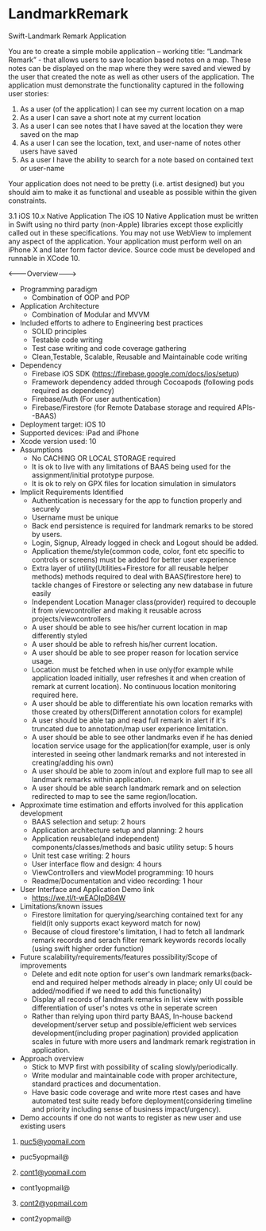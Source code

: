 # LandmarkRemark
Swift-Landmark Remark Application

You are to create a simple mobile application – working title: “Landmark Remark” -
that allows users to save location based notes on a map. These notes can be
displayed on the map where they were saved and viewed by the user that
created the note as well as other users of the application. The application must
demonstrate the functionality captured in the following user stories:
1. As a user (of the application) I can see my current location on a map
2. As a user I can save a short note at my current location
3. As a user I can see notes that I have saved at the location they were saved
on the map
4. As a user I can see the location, text, and user-name of notes other users
have saved
5. As a user I have the ability to search for a note based on contained text or
user-name

  Your application does not need to be pretty (i.e. artist designed) but you should
aim to make it as functional and useable as possible within the given constraints.

3.1 iOS 10.x Native Application
The iOS 10 Native Application must be written in Swift using no third party
(non-Apple) libraries except those explicitly called out in these specifications. You
may not use WebView to implement any aspect of the application. Your
application must perform well on an iPhone X and later form factor device.
Source code must be developed and runnable in XCode 10.


<---Overview--->
* Programming paradigm
  * Combination of OOP and POP
* Application Architecture
  * Combination of Modular and MVVM
* Included efforts to adhere to Engineering best practices
  * SOLID principles
  * Testable code writing
  * Test case writing and code coverage gathering
  * Clean,Testable, Scalable, Reusable and Maintainable code writing
* Dependency
  * Firebase iOS SDK (https://firebase.google.com/docs/ios/setup) 
  * Framework dependency added through Cocoapods (following pods required as dependency)
  * Firebase/Auth (For user authentication)
  * Firebase/Firestore (for Remote Database storage and required APIs--BAAS)
* Deployment target: iOS 10
* Supported devices: iPad and iPhone
* Xcode  version used: 10
* Assumptions
  * No CACHING OR LOCAL STORAGE required
  * It is ok to live with any limitations of BAAS being used for the assignment/initial prototype purpose.
  * It is ok to rely on GPX files for location simulation in simulators
* Implicit Requirements Identified
  * Authentication is necessary for the app to function properly and securely
  * Username must be unique
  * Back end persistence is required for landmark remarks to be stored by users.
  * Login, Signup, Already logged in check and Logout should be added.
  * Application theme/style(common code, color, font etc specific to controls or screens) must be added for better user experience
  * Extra layer of utility(Utilities+Firestore for all reusable helper methods) methods required to deal with BAAS(firestore here) to tackle changes of Firestore or selecting any new database in future easily
  * Independent Location Manager class(provider) required to decouple it from viewcontroller and making it reusable across projects/viewcontrollers
  * A user should be able to see his/her current location in map differently styled
  * A user should be able to refresh his/her current location.
  * A user should be able to see proper reason for location service usage.
  * Location must be fetched when in use only(for example while application loaded initially, user refreshes it and when creation of remark at current location). No continuous location monitoring required here.
  * A user should be able to differentiate his own location remarks with those created by others(Different annotation colors for example)
  * A user should be able tap and read full remark in alert if it's truncated due to annotation/map user experience limitation.
  * A user should be able to see other landmarks even if he has denied location service usage for the application(for example, user is only interested in seeing other landmark remarks and not interested in creating/adding his own)  
  * A user should be able to zoom in/out and explore full map to see all landmark remarks within application.
  * A user should be able search landmark remark and on selection redirected to map to see the same region/location.
* Approximate time estimation and efforts involved for this application development
  * BAAS selection and setup: 2 hours
  * Application architecture setup and planning: 2 hours
  * Application reusable(and independent) components/classes/methods and basic utility setup: 5 hours
  * Unit test case writing: 2 hours
  * User interface flow and design: 4 hours
  * ViewControllers and viewModel programming: 10 hours
  * Readme/Documentation and video recording: 1 hour
* User Interface and Application Demo link
  * https://we.tl/t-wEAOIpD84W
* Limitations/known issues
  * Firestore limitation for querying/searching contained text for any field(it only supports exact keyword match for now)
  * Because of cloud firestore's limitation, I had to fetch all landmark remark records and serach filter remark keywords records locally (using swift higher order function)
* Future scalability/requirements/features possibility/Scope of improvements
  * Delete and edit note option for user's own landmark remarks(back-end and required helper methods already in place; only UI could be added/modified if we need to add this functionality)
  * Display all records of landmark remarks in list view with possible differentiation of user's notes vs othe in seperate screen
  * Rather than relying upon third party BAAS, In-house backend development/server setup and possible/efficient web services development(including proper pagination) provided application scales in future with more users and landmark remark registration in application.
* Approach overview
  * Stick to MVP first with possibility of scaling slowly/periodically.
  * Write modular and maintainable code with proper architecture, standard practices and documentation.
  * Have basic code coverage and write more rtest cases and have automated test suite ready before deployment(considering timeline and priority including sense of business impact/urgency).
* Demo accounts if one do not wants to register as new user and use existing users
1. puc5@yopmail.com
  * puc5yopmail@
2. cont1@yopmail.com
  * cont1yopmail@
3. cont2@yopmail.com
  * cont2yopmail@





